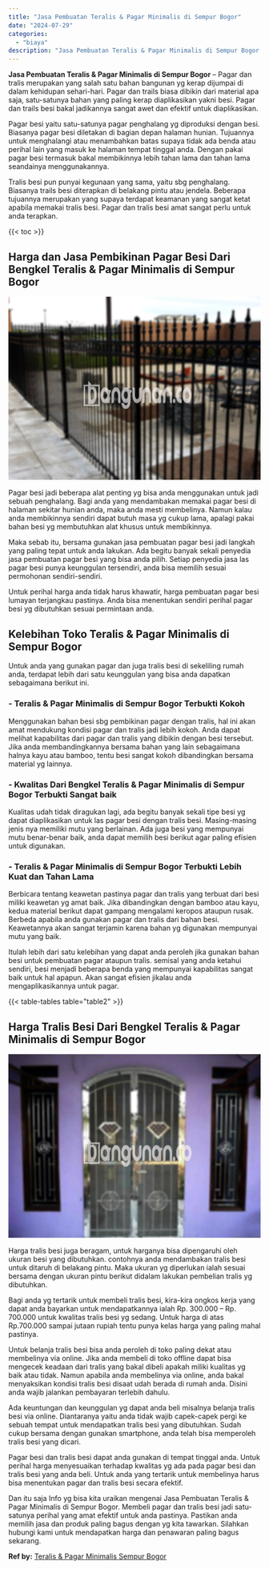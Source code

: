 ```yaml
---
title: "Jasa Pembuatan Teralis & Pagar Minimalis di Sempur Bogor"
date: "2024-07-29"
categories: 
  - "biaya"
description: "Jasa Pembuatan Teralis & Pagar Minimalis di Sempur Bogor. Dan itu saja Info yg bisa kita uraikan mengenai Jasa Pembuatan Teralis & Pagar Minimalis di Sempur..."
---
```


**Jasa Pembuatan Teralis & Pagar Minimalis di Sempur Bogor** – Pagar dan tralis merupakan yang salah satu bahan bangunan yg kerap dijumpai di dalam kehidupan sehari-hari. Pagar dan trails biasa dibikin dari material apa saja, satu-satunya bahan yang paling kerap diaplikasikan yakni besi. Pagar dan trails besi bakal jadikannya sangat awet dan efektif untuk diaplikasikan.

Pagar besi yaitu satu-satunya pagar penghalang yg diproduksi dengan besi. Biasanya pagar besi diletakan di bagian depan halaman hunian. Tujuannya untuk menghalangi atau menambahkan batas supaya tidak ada benda atau perihal lain yang masuk ke halaman tempat tinggal anda. Dengan pakai pagar besi termasuk bakal membikinnya lebih tahan lama dan tahan lama seandainya menggunakannya.

Tralis besi pun punyai kegunaan yang sama, yaitu sbg penghalang. Biasanya trails besi diterapkan di belakang pintu atau jendela. Beberapa tujuannya merupakan yang supaya terdapat keamanan yang sangat ketat apabila memakai tralis besi. Pagar dan tralis besi amat sangat perlu untuk anda terapkan.

{{< toc >}}

## Harga dan Jasa Pembikinan Pagar Besi Dari Bengkel Teralis & Pagar Minimalis di Sempur Bogor

![Jasa Pembuatan Teralis & Pagar Minimalis di Sempur Bogor](/images/pagar-minimalis-murah-06.png)

Pagar besi jadi beberapa alat penting yg bisa anda menggunakan untuk jadi sebuah penghalang. Bagi anda yang mendambakan memakai pagar besi di halaman sekitar hunian anda, maka anda mesti membelinya. Namun kalau anda membikinnya sendiri dapat butuh masa yg cukup lama, apalagi pakai bahan besi yg membutuhkan alat khusus untuk membikinnya.

Maka sebab itu, bersama gunakan jasa pembuatan pagar besi jadi langkah yang paling tepat untuk anda lakukan. Ada begitu banyak sekali penyedia jasa pembuatan pagar besi yang bisa anda pilih. Setiap penyedia jasa las pagar besi punya keunggulan tersendiri, anda bisa memilih sesuai permohonan sendiri-sendiri.

Untuk perihal harga anda tidak harus khawatir, harga pembuatan pagar besi lumayan terjangkau pastinya. Anda bisa menentukan sendiri perihal pagar besi yg dibutuhkan sesuai permintaan anda.

## Kelebihan Toko Teralis & Pagar Minimalis di Sempur Bogor

Untuk anda yang gunakan pagar dan juga tralis besi di sekeliling rumah anda, terdapat lebih dari satu keunggulan yang bisa anda dapatkan sebagaimana berikut ini.

### \- Teralis & Pagar Minimalis di Sempur Bogor Terbukti Kokoh

Menggunakan bahan besi sbg pembikinan pagar dengan tralis, hal ini akan amat mendukung kondisi pagar dan tralis jadi lebih kokoh. Anda dapat melihat kapabilitas dari pagar dan tralis yang dibikin dengan besi tersebut. Jika anda membandingkannya bersama bahan yang lain sebagaimana halnya kayu atau bamboo, tentu besi sangat kokoh dibandingkan bersama material yg lainnya.

### \- Kwalitas Dari Bengkel Teralis & Pagar Minimalis di Sempur Bogor Terbukti Sangat baik

Kualitas udah tidak diragukan lagi, ada begitu banyak sekali tipe besi yg dapat diaplikasikan untuk las pagar besi dengan tralis besi. Masing-masing jenis nya memiliki mutu yang berlainan. Ada juga besi yang mempunyai mutu benar-benar baik, anda dapat memilih besi berikut agar paling efisien untuk digunakan.

### \- Teralis & Pagar Minimalis di Sempur Bogor Terbukti Lebih Kuat dan Tahan Lama

Berbicara tentang keawetan pastinya pagar dan tralis yang terbuat dari besi miliki keawetan yg amat baik. Jika dibandingkan dengan bamboo atau kayu, kedua material berikut dapat gampang mengalami keropos ataupun rusak. Berbeda apabila anda gunakan pagar dan tralis dari bahan besi. Keawetannya akan sangat terjamin karena bahan yg digunakan mempunyai mutu yang baik.

Itulah lebih dari satu kelebihan yang dapat anda peroleh jika gunakan bahan besi untuk pembuatan pagar ataupun tralis. semisal yang anda ketahui sendiri, besi menjadi beberapa benda yang mempunyai kapabilitas sangat baik untuk hal apapun. Akan sangat efisien jikalau anda mengaplikasikannya untuk pagar.

{{< table-tables table="table2" >}}

## Harga Tralis Besi Dari Bengkel Teralis & Pagar Minimalis di Sempur Bogor

![Jasa Pembuatan Teralis & Pagar Minimalis di Sempur Bogor](/images/teralis-minimalis-murah-18.png)

Harga tralis besi juga beragam, untuk harganya bisa dipengaruhi oleh ukuran besi yang dibutuhkan. contohnya anda mendambakan tralis besi untuk ditaruh di belakang pintu. Maka ukuran yg diperlukan ialah sesuai bersama dengan ukuran pintu berikut didalam lakukan pembelian tralis yg dibutuhkan.

Bagi anda yg tertarik untuk membeli tralis besi, kira-kira ongkos kerja yang dapat anda bayarkan untuk mendapatkannya ialah Rp. 300.000 – Rp. 700.000 untuk kwalitas tralis besi yg sedang. Untuk harga di atas Rp.700.000 sampai jutaan rupiah tentu punya kelas harga yang paling mahal pastinya.

Untuk belanja tralis besi bisa anda peroleh di toko paling dekat atau membelinya via online. Jika anda membeli di toko offline dapat bisa mengecek keadaan dari tralis yang bakal dibeli apakah miliki kualitas yg baik atau tidak. Namun apabila anda membelinya via online, anda bakal menyaksikan kondisi tralis besi disaat udah berada di rumah anda. Disini anda wajib jalankan pembayaran terlebih dahulu.

Ada keuntungan dan keunggulan yg dapat anda beli misalnya belanja tralis besi via online. Diantaranya yaitu anda tidak wajib capek-capek pergi ke sebuah tempat untuk mendapatkan tralis besi yang dibutuhkan. Sudah cukup bersama dengan gunakan smartphone, anda telah bisa memperoleh tralis besi yang dicari.

Pagar besi dan tralis besi dapat anda gunakan di tempat tinggal anda. Untuk perihal harga menyesuaikan terhadap kwalitas yg ada pada pagar besi dan tralis besi yang anda beli. Untuk anda yang tertarik untuk membelinya harus bisa menentukan pagar dan tralis besi secara efektif.

Dan itu saja Info yg bisa kita uraikan mengenai Jasa Pembuatan Teralis & Pagar Minimalis di Sempur Bogor. Membeli pagar dan tralis besi jadi satu-satunya perihal yang amat efektif untuk anda pastinya. Pastikan anda memilih jasa dan produk paling bagus dengan yg kita tawarkan. Silahkan hubungi kami untuk mendapatkan harga dan penawaran paling bagus sekarang.

**Ref by:** [Teralis & Pagar Minimalis Sempur Bogor](https://id.wikipedia.org/wiki/Teralis)
